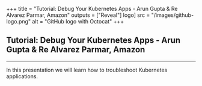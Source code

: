 +++
title = "Tutorial: Debug Your Kubernetes Apps - Arun Gupta & Re Alvarez Parmar, Amazon"
outputs = ["Reveal"]
logo]
src = "/images/github-logo.png"
alt = "GitHub logo with Octocat"
+++

## Tutorial: Debug Your Kubernetes Apps - Arun Gupta & Re Alvarez Parmar, Amazon


---

In this presentation we will learn how to troubleshoot Kubernetes applications. 

